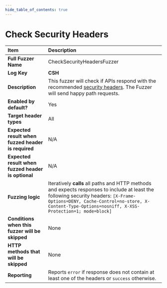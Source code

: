 ```yaml
--- 
hide_table_of_contents: true
---
```


# Check Security Headers

| Item                                               | Description                                                                                                                                                                                                                                 |
|:---------------------------------------------------|:--------------------------------------------------------------------------------------------------------------------------------------------------------------------------------------------------------------------------------------------|
| **Full Fuzzer Name**                               | CheckSecurityHeadersFuzzer                                                                                                                                                                                                                  |
| **Log Key**                                        | **CSH**                                                                                                                                                                                                                                     |
| **Description**                                    | This fuzzer will check if APIs respond with the recommended [security headers](https://owasp.org/www-project-secure-headers/). The Fuzzer will send happy path requests.                                                                    |
| **Enabled by default?**                            | Yes                                                                                                                                                                                                                                         |
| **Target header types**                            | All                                                                                                                                                                                                                                         |
| **Expected result when fuzzed header is required** | N/A                                                                                                                                                                                                                                         |
| **Expected result when fuzzed header is optional** | N/A                                                                                                                                                                                                                                         |
| **Fuzzing logic**                                  | Iteratively **calls** all paths and HTTP methods and expects responses to include at least the following security headers: `[X-Frame-Options=DENY, Cache-Control=no-store, X-Content-Type-Options=nosniff, X-XSS-Protection=1; mode=block]` |
| **Conditions when this fuzzer will be skipped**    | None                                                                                                                                                                                                                                        |
| **HTTP methods that will be skipped**              | None                                                                                                                                                                                                                                        |
| **Reporting**                                      | Reports `error` if response does not contain at least one of the headers or `success`  otherwise.                                                                                                                                           | 
